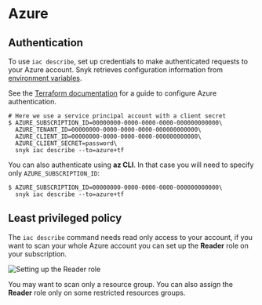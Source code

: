 # Azure

## Authentication

To use `iac describe`, set up credentials to make authenticated requests to your Azure account. Snyk retrieves configuration information from [environment variables](https://docs.microsoft.com/en-us/azure/developer/go/azure-sdk-authorization#use-environment-based-authentication).

See the [Terraform documentation](https://registry.terraform.io/providers/hashicorp/azurerm/latest/docs#authenticating-to-azure) for a guide to configure Azure authentication.

```
# Here we use a service principal account with a client secret
$ AZURE_SUBSCRIPTION_ID=00000000-0000-0000-0000-000000000000\
  AZURE_TENANT_ID=00000000-0000-0000-0000-000000000000\
  AZURE_CLIENT_ID=00000000-0000-0000-0000-000000000000\
  AZURE_CLIENT_SECRET=password\
  snyk iac describe --to=azure+tf
```

You can also authenticate using **az CLI**. In that case you will need to specify only  `AZURE_SUBSCRIPTION_ID`:

```
$ AZURE_SUBSCRIPTION_ID=00000000-0000-0000-0000-000000000000\
  snyk iac describe --to=azure+tf
```

## Least privileged policy[​](https://docs.driftctl.com/0.22.0/providers/azure/authentication#least-privileged-policy) <a href="#least-privileged-policy" id="least-privileged-policy"></a>

The `iac describe` command needs read only access to your account, if you want to scan your whole Azure account you can set up the **Reader** role on your subscription.

![Setting up the Reader role](https://docs.driftctl.com/assets/images/auth-d38df6fe7a4318ec9ebf82d0e5f9edae.png)

You may want to scan only a resource group. You can also assign the **Reader** role only on some restricted resources groups.
